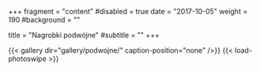 +++
fragment = "content"
#disabled = true
date = "2017-10-05"
weight = 190
#background = ""

title = "Nagrobki podwójne"
#subtitle = ""
+++

{{< gallery dir="gallery/podwojne/" caption-position="none" />}} {{< load-photoswipe >}}
